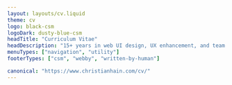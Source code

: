 ```yaml
---
layout: layouts/cv.liquid
theme: cv
logo: black-csm
logoDark: dusty-blue-csm
headTitle: "Curriculum Vitae"
headDescription: "15+ years in web UI design, UX enhancement, and team building. Expert in e-commerce, enterprise site redesigns, and development best practices."
menuTypes: ["navigation", "utility"]
footerTypes: ["csm", "webby", "written-by-human"]

canonical: "https://www.christianhain.com/cv/"
---
```

